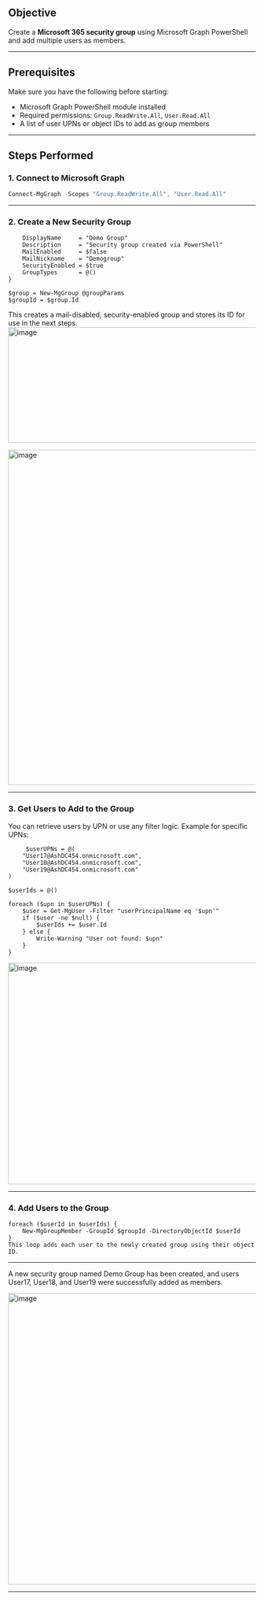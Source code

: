 
## Objective

Create a **Microsoft 365 security group** using Microsoft Graph PowerShell and add multiple users as members.

---

## Prerequisites

Make sure you have the following before starting:

- Microsoft Graph PowerShell module installed  
- Required permissions: `Group.ReadWrite.All`, `User.Read.All`  
- A list of user UPNs or object IDs to add as group members

---

## Steps Performed

### 1. Connect to Microsoft Graph

```powershell
Connect-MgGraph -Scopes "Group.ReadWrite.All", "User.Read.All"
```
---

### 2. Create a New Security Group

```$groupParams = @{
    DisplayName     = "Demo Group"
    Description     = "Security group created via PowerShell"
    MailEnabled     = $false
    MailNickname    = "Demogroup"
    SecurityEnabled = $true
    GroupTypes      = @()
}

$group = New-MgGroup @groupParams
$groupId = $group.Id
```
This creates a mail-disabled, security-enabled group and stores its ID for use in the next steps.
<img width="641" height="235" alt="image" src="https://github.com/user-attachments/assets/f10fdb19-a0ff-496f-9136-eb4229be5a56" />

<img width="1418" height="681" alt="image" src="https://github.com/user-attachments/assets/5916f6a6-9c0a-494c-af91-3fc15fb3d8fb" />

---

### 3. Get Users to Add to the Group
You can retrieve users by UPN or use any filter logic. Example for specific UPNs:
```
     $userUPNs = @(
    "User17@AshDC454.onmicrosoft.com",
    "User18@AshDC454.onmicrosoft.com",
    "User19@AshDC454.onmicrosoft.com"
)

$userIds = @()

foreach ($upn in $userUPNs) {
    $user = Get-MgUser -Filter "userPrincipalName eq '$upn'"
    if ($user -ne $null) {
        $userIds += $user.Id
    } else {
        Write-Warning "User not found: $upn"
    }
}

```
<img width="712" height="450" alt="image" src="https://github.com/user-attachments/assets/892790fe-649f-4692-ad5e-a936c65e55cf" />

---

### 4. Add Users to the Group
```
foreach ($userId in $userIds) {
    New-MgGroupMember -GroupId $groupId -DirectoryObjectId $userId
}
This loop adds each user to the newly created group using their object ID.

```

---

A new security group named Demo Group has been created, and users User17, User18, and User19 were successfully added as members.

<img width="1377" height="592" alt="image" src="https://github.com/user-attachments/assets/67398bc5-39d0-4c2b-b755-84c909d471a8" />

---
